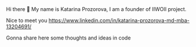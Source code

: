 ## 
Hi there 👋 My name is Katarina Prozorova, I am a founder of IIWOII project. 

Nice to meet you  https://www.linkedin.com/in/katarina-prozorova-md-mba-13204691/

Gonna share here some thoughts and ideas in code

<!--
**iiwoii/IIWOII** is a ✨ _special_ ✨ repository because its `README.md` (this file) appears on your GitHub profile.

Here are some ideas to get you started:

- 🔭 I’m currently working on ...
- 🌱 I’m currently learning ...
- 👯 I’m looking to collaborate on ...
- 🤔 I’m looking for help with ...
- 💬 Ask me about ...
- 📫 How to reach me: ...
- 😄 Pronouns: ...
- ⚡ Fun fact: ...
-->

